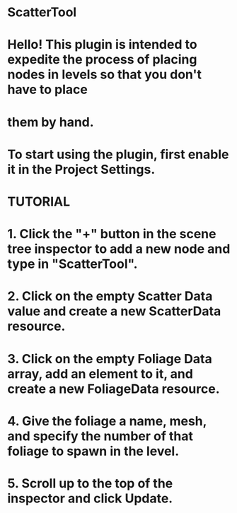 # ScatterTool
 
# Hello! This plugin is intended to expedite the process of placing nodes in levels so that you don't have to place
# them by hand.
# To start using the plugin, first enable it in the Project Settings.

# TUTORIAL
# 1. Click the "+" button in the scene tree inspector to add a new node and type in "ScatterTool".
# 2. Click on the empty Scatter Data value and create a new ScatterData resource.
# 3. Click on the empty Foliage Data array, add an element to it, and create a new FoliageData resource.
# 4. Give the foliage a name, mesh, and specify the number of that foliage to spawn in the level.
# 5. Scroll up to the top of the inspector and click Update.
